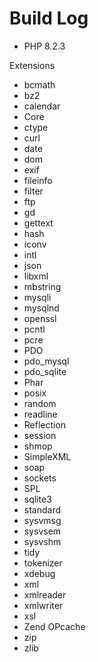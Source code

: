 # Build Log

* PHP 8.2.3

Extensions

* bcmath
* bz2
* calendar
* Core
* ctype
* curl
* date
* dom
* exif
* fileinfo
* filter
* ftp
* gd
* gettext
* hash
* iconv
* intl
* json
* libxml
* mbstring
* mysqli
* mysqlnd
* openssl
* pcntl
* pcre
* PDO
* pdo_mysql
* pdo_sqlite
* Phar
* posix
* random
* readline
* Reflection
* session
* shmop
* SimpleXML
* soap
* sockets
* SPL
* sqlite3
* standard
* sysvmsg
* sysvsem
* sysvshm
* tidy
* tokenizer
* xdebug
* xml
* xmlreader
* xmlwriter
* xsl
* Zend OPcache
* zip
* zlib
